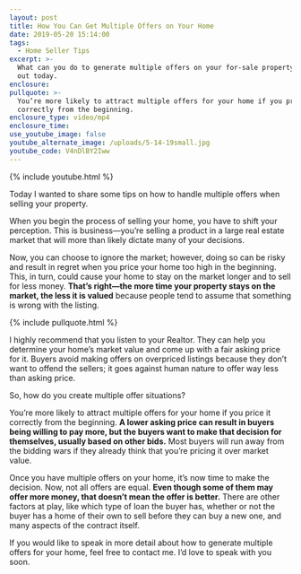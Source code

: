 ```yaml
---
layout: post
title: How You Can Get Multiple Offers on Your Home
date: 2019-05-20 15:14:00
tags:
  - Home Seller Tips
excerpt: >-
  What can you do to generate multiple offers on your for-sale property? Find
  out today.
enclosure:
pullquote: >-
  You’re more likely to attract multiple offers for your home if you price it
  correctly from the beginning.
enclosure_type: video/mp4
enclosure_time:
use_youtube_image: false
youtube_alternate_image: /uploads/5-14-19small.jpg
youtube_code: V4nDlBY2Iww
---
```


{% include youtube.html %}

Today I wanted to share some tips on how to handle multiple offers when selling your property.&nbsp;

When you begin the process of selling your home, you have to shift your perception. This is business—you’re selling a product in a large real estate market that will more than likely dictate many of your decisions.&nbsp;

Now, you can choose to ignore the market; however, doing so can be risky and result in regret when you price your home too high in the beginning. This, in turn, could cause your home to stay on the market longer and to sell for less money. **That’s right—the more time your property stays on the market, the less it is valued** because people tend to assume that something is wrong with the listing.

{% include pullquote.html %}

I highly recommend that you listen to your Realtor. They can help you determine your home’s market value and come up with a fair asking price for it. Buyers avoid making offers on overpriced listings because they don’t want to offend the sellers; it goes against human nature to offer way less than asking price.

So, how do you create multiple offer situations?

You’re more likely to attract multiple offers for your home if you price it correctly from the beginning. **A lower asking price can result in buyers being willing to pay more, but the buyers want to make that decision for themselves, usually based on other bids.** Most buyers will run away from the bidding wars if they already think that you’re pricing it over market value.

Once you have multiple offers on your home, it’s now time to make the decision. Now, not all offers are equal. **Even though some of them may offer more money, that doesn’t mean the offer is better.** There are other factors at play, like which type of loan the buyer has, whether or not the buyer has a home of their own to sell before they can buy a new one, and many aspects of the contract itself.

If you would like to speak in more detail about how to generate multiple offers for your home, feel free to contact me. I’d love to speak with you soon.<br>&nbsp;

&nbsp;